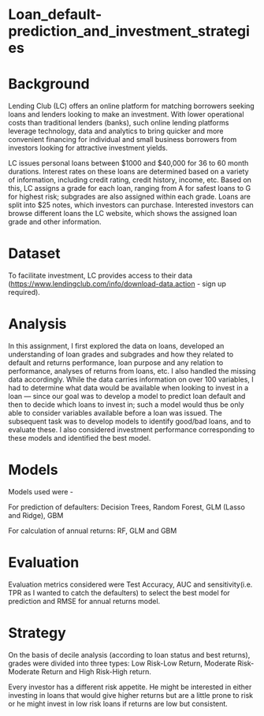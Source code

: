 # Loan_default-prediction_and_investment_strategies
# Background
Lending Club (LC) offers an online platform for matching borrowers seeking loans and lenders looking to make an investment. With lower operational costs than traditional lenders (banks), such online lending platforms leverage technology, data and analytics to bring quicker and more convenient financing for individual and small business borrowers from investors looking for attractive investment yields.

LC issues personal loans between $1000 and $40,000 for 36 to 60 month durations. Interest rates on these loans are determined based on a variety of information, including credit rating, credit history, income, etc. Based on this, LC assigns a grade for each loan, ranging from A for safest loans to G for highest risk; subgrades are also assigned within each grade. Loans are split into $25 notes, which investors can purchase. Interested investors can browse different loans the LC website, which shows the assigned loan grade and other information.

# Dataset
To facilitate investment, LC provides access to their data (https://www.lendingclub.com/info/download-data.action - sign up required).

# Analysis
In this assignment, I first explored the data on loans, developed an understanding of loan grades and subgrades and how they related to default and returns performance, loan purpose and any relation to performance, analyses of returns from loans, etc. I also handled the missing data accordingly. While the data carries information on over 100 variables, I had to determine what data would be available when looking to invest in a loan — since our goal was to develop a model to predict loan default and then to decide which loans to invest in; such a model would thus be only able to consider variables available before a loan was issued.
The subsequent task was to develop models to identify good/bad loans, and to evaluate these. I also considered investment performance corresponding to these models and identified the best model.

# Models
Models used were - 

For prediction of defaulters: 
Decision Trees,
Random Forest,
GLM (Lasso and Ridge),
GBM

For calculation of annual returns:
RF, GLM and GBM

# Evaluation
Evaluation metrics considered were Test Accuracy, AUC and sensitivity(i.e. TPR as I wanted to catch the defaulters) to select the best model for prediction and RMSE for annual returns model.

# Strategy
On the basis of decile analysis (according to loan status and best returns), grades were divided into three types: Low Risk-Low Return, Moderate Risk-Moderate Return and High Risk-High return.

Every investor has a different risk appetite. He might be interested in either investing in loans that would give higher returns but are a little prone to risk or he might invest in low risk loans if returns are low but consistent.
